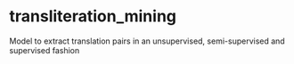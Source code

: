 # transliteration_mining
Model to extract translation pairs in an unsupervised, semi-supervised and supervised fashion
